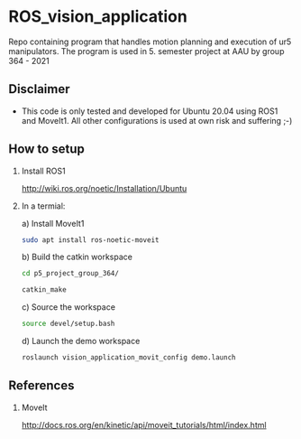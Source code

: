 # ROS_vision_application

Repo containing program that handles motion planning and execution of ur5 manipulators. The program is used in 5. semester project at AAU by group 364 - 2021

## Disclaimer

- This code is only tested and developed for Ubuntu 20.04 using ROS1 and MoveIt1. All other configurations is used at own risk and suffering ;-)

## How to setup

1. Install ROS1

    <http://wiki.ros.org/noetic/Installation/Ubuntu>

2. In a termial:

    a) Install MoveIt1

    ```bash
    sudo apt install ros-noetic-moveit
    ```

    b) Build the catkin workspace

    ```bash
    cd p5_project_group_364/

    catkin_make
    ```

    c) Source the workspace

    ```bash
    source devel/setup.bash
    ```

    d) Launch the demo workspace

    ```bash
    roslaunch vision_application_movit_config demo.launch
    ```

## References

1. MoveIt

    <http://docs.ros.org/en/kinetic/api/moveit_tutorials/html/index.html>
